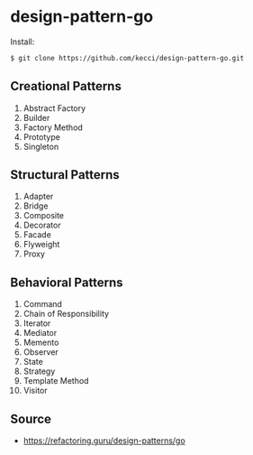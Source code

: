 # design-pattern-go

Install:
```sh
$ git clone https://github.com/kecci/design-pattern-go.git
```

## Creational Patterns
1. Abstract Factory
2. Builder
3. Factory Method
4. Prototype
5. Singleton

## Structural Patterns
1. Adapter
2. Bridge
3. Composite
4. Decorator
5. Facade
6. Flyweight
7. Proxy

## Behavioral Patterns
1. Command
2. Chain of Responsibility
3. Iterator
4. Mediator
5. Memento
6. Observer
7. State
8. Strategy
9. Template Method
10. Visitor
## Source
- https://refactoring.guru/design-patterns/go